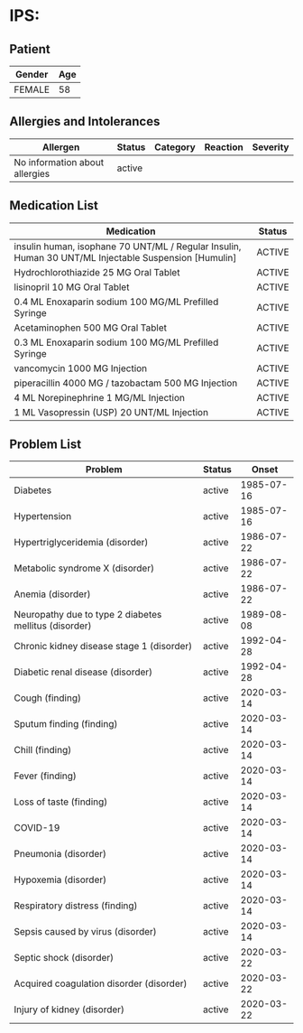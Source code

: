 # IPS:

## Patient

|Gender|Age|
|---|---|
|FEMALE|58|

## Allergies and Intolerances

|Allergen|Status|Category|Reaction|Severity|
|---|---|---|---|---|
|No information about allergies|active||||

## Medication List

|Medication|Status|
|---|---|
|insulin human, isophane 70 UNT/ML / Regular Insulin, Human 30 UNT/ML Injectable Suspension [Humulin]|ACTIVE|
|Hydrochlorothiazide 25 MG Oral Tablet|ACTIVE|
|lisinopril 10 MG Oral Tablet|ACTIVE|
|0.4 ML Enoxaparin sodium 100 MG/ML Prefilled Syringe|ACTIVE|
|Acetaminophen 500 MG Oral Tablet|ACTIVE|
|0.3 ML Enoxaparin sodium 100 MG/ML Prefilled Syringe|ACTIVE|
|vancomycin 1000 MG Injection|ACTIVE|
|piperacillin 4000 MG / tazobactam 500 MG Injection|ACTIVE|
|4 ML Norepinephrine 1 MG/ML Injection|ACTIVE|
|1 ML Vasopressin (USP) 20 UNT/ML Injection|ACTIVE|

## Problem List

|Problem|Status|Onset|
|---|---|---|
|Diabetes|active|1985-07-16|
|Hypertension|active|1985-07-16|
|Hypertriglyceridemia (disorder)|active|1986-07-22|
|Metabolic syndrome X (disorder)|active|1986-07-22|
|Anemia (disorder)|active|1986-07-22|
|Neuropathy due to type 2 diabetes mellitus (disorder)|active|1989-08-08|
|Chronic kidney disease stage 1 (disorder)|active|1992-04-28|
|Diabetic renal disease (disorder)|active|1992-04-28|
|Cough (finding)|active|2020-03-14|
|Sputum finding (finding)|active|2020-03-14|
|Chill (finding)|active|2020-03-14|
|Fever (finding)|active|2020-03-14|
|Loss of taste (finding)|active|2020-03-14|
|COVID-19|active|2020-03-14|
|Pneumonia (disorder)|active|2020-03-14|
|Hypoxemia (disorder)|active|2020-03-14|
|Respiratory distress (finding)|active|2020-03-14|
|Sepsis caused by virus (disorder)|active|2020-03-14|
|Septic shock (disorder)|active|2020-03-22|
|Acquired coagulation disorder (disorder)|active|2020-03-22|
|Injury of kidney (disorder)|active|2020-03-22|

